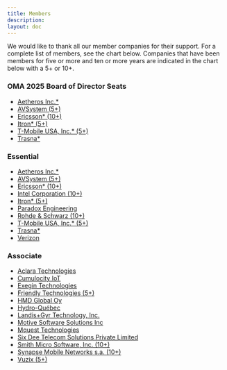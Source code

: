 ```yaml
---
title: Members
description:
layout: doc
---
```



We would like to thank all our member companies for their support. For a complete list of members, see the chart below. Companies that have been members for five or more and ten or more years are indicated in the chart below with a 5+ or 10+.

### OMA 2025 Board of Director Seats
- <a href="http://www.aetheros.com" target="_blank">Aetheros Inc.*</a>
- <a href="https://www.avsystem.com/" target="_blank">AVSystem (5+)</a>
- <a href="http://www.ericsson.com/se/" target="_blank">Ericsson* (10+)</a>
- <a href="https://www.itron.com/" target="_blank">Itron* (5+)</a>
- <a href="http://www.t-mobile.com/" target="_blank">T-Mobile USA, Inc.* (5+)</a>
- <a href="http://www.trasna.io/" target="_blank">Trasna*</a>

### Essential

- <a href="http://www.aetheros.com" target="_blank">Aetheros Inc.*</a>
- <a href="https://www.avsystem.com/" target="_blank">AVSystem (5+)</a>
- <a href="http://www.ericsson.com/se/" target="_blank">Ericsson* (10+)</a>
- <a href="http://www.intel.com/content/www/us/en/homepage.html" target="_blank">Intel Corporation (10+)</a>
- <a href="https://www.itron.com/" target="_blank">Itron* (5+)</a>
- <a href="https://www.pdxeng.ch/" target="_blank">Paradox Engineering</a>
- <a href="http://www.rohde-schwarz.com/" target="_blank">Rohde & Schwarz (10+)</a>
- <a href="http://www.t-mobile.com/" target="_blank">T-Mobile USA, Inc.* (5+)</a>
- <a href="http://www.trasna.io/" target="_blank">Trasna*</a>
- <a href="http://www.verizonwireless.com" target="_blank">Verizon</a>

### Associate

- <a href="http://www.hubbell.com/" target="_blank">Aclara Technologies</a>
- <a href="https://www.cumulocity.com/" target="_blank">Cumulocity IoT</a>
- <a href="https://exegin.com/" target="_blank">Exegin Technologies</a>
- <a href="http://www.friendly-tech.com/" target="_blank">Friendly Technologies (5+)</a>
- <a href="http://www.hmdglobal.com" target="_blank">HMD Global Oy</a>
- <a href="http://www.hydroquebec.com" target="_blank">Hydro-Québec</a>
- <a href="http://www.landisgyr.com" target="_blank">Landis+Gyr Technology, Inc.</a>
- <a href="http://www.motive.com" target="_blank">Motive Software Solutions Inc</a>
- <a href="https://mquest-technologies.com/" target="_blank">Mquest Technologies</a>
- <a href="http://www.6dtech.co.in" target="_blank">Six Dee Telecom Solutions Private Limited</a>
- <a href="http://www.smithmicro.com/" target="_blank">Smith Micro Software, Inc. (10+)</a>
- <a href="http://www.synap.se/" target="_blank">Synapse Mobile Networks s.a. (10+)</a>
- <a href="http://www.vuzix.com/" target="_blank">Vuzix (5+)</a>
